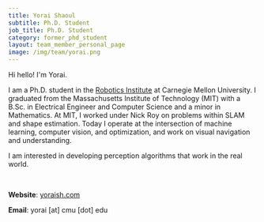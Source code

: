 ```yaml
---
title: Yorai Shaoul
subtitle: Ph.D. Student
job_title: Ph.D. Student
category: former_phd_student
layout: team_member_personal_page
image: /img/team/yorai.png
---
```


Hi hello! I'm Yorai.

I am a Ph.D. student in the [Robotics Institute](https://www.ri.cmu.edu "Robotics Institute Homepage") at Carnegie Mellon University. I graduated from the Massachusetts Institute of Technology (MIT) with a B.Sc. in Electrical Engineer and Computer Science and a minor in Mathematics. At MIT, I worked under Nick Roy on problems within SLAM and shape estimation. Today I operate at the intersection of machine learning, computer vision, and optimization, and work on visual navigation and understanding.

I am interested in developing perception algorithms that work in the real world.

<br>

**Website**: [yoraish.com](https://yoraish.com)

**Email**: yorai [at] cmu [dot] edu


